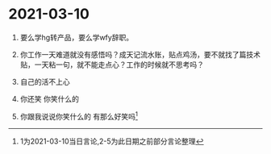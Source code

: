 # 2021-03-10

1. 要么学hg转产品，要么学wfy辞职。

2. 你工作一天难道就没有感悟吗？成天记流水账，贴点鸡汤，要不就找了篇技术贴，一天粘一句，就不能走点心？工作的时候就不思考吗？

3. 自己的活不上心

4. 你还笑 你笑什么的

5. 你跟我说说你笑什么的  有那么好笑吗[^说明]

   [^说明]: 1为2021-03-10当日言论,2-5为此日期之前部分言论整理

   

   



